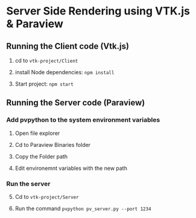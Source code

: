 # Server Side Rendering using VTK.js & Paraview

## Running the Client code (Vtk.js)

1. cd to `vtk-project/Client`

2. install Node dependencies: `npm install`

3. Start project: `npm start`

## Running the Server code (Paraview)

### Add pvpython to the system environment variables

1. Open file explorer

2. Cd to Paraview Binaries folder

3. Copy the Folder path

4. Edit environemnt variables with the new path

### Run the server

5. Cd to `vtk-project/Server`

6. Run the command `pvpython pv_server.py --port 1234`
